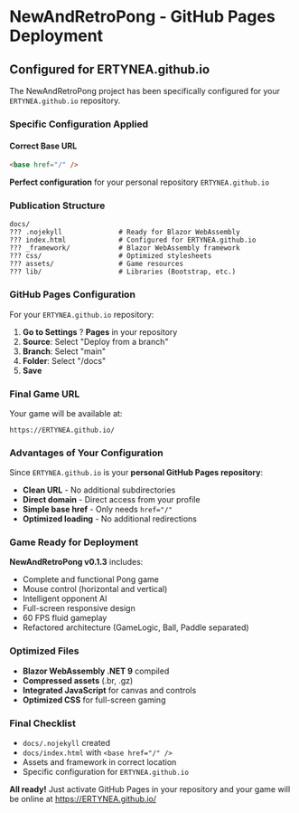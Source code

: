 # NewAndRetroPong - GitHub Pages Deployment

## Configured for ERTYNEA.github.io

The NewAndRetroPong project has been specifically configured for your `ERTYNEA.github.io` repository.

### Specific Configuration Applied

#### Correct Base URL
```html
<base href="/" />
```
**Perfect configuration** for your personal repository `ERTYNEA.github.io`

### Publication Structure

```
docs/
??? .nojekyll              # Ready for Blazor WebAssembly
??? index.html             # Configured for ERTYNEA.github.io
??? _framework/            # Blazor WebAssembly framework
??? css/                   # Optimized stylesheets
??? assets/                # Game resources
??? lib/                   # Libraries (Bootstrap, etc.)
```

### GitHub Pages Configuration

For your `ERTYNEA.github.io` repository:

1. **Go to Settings** ? **Pages** in your repository
2. **Source**: Select "Deploy from a branch"
3. **Branch**: Select "main" 
4. **Folder**: Select "/docs"
5. **Save**

### Final Game URL

Your game will be available at:
```
https://ERTYNEA.github.io/
```

### Advantages of Your Configuration

Since `ERTYNEA.github.io` is your **personal GitHub Pages repository**:
- **Clean URL** - No additional subdirectories
- **Direct domain** - Direct access from your profile
- **Simple base href** - Only needs `href="/"`
- **Optimized loading** - No additional redirections

### Game Ready for Deployment

**NewAndRetroPong v0.1.3** includes:
- Complete and functional Pong game
- Mouse control (horizontal and vertical)
- Intelligent opponent AI
- Full-screen responsive design
- 60 FPS fluid gameplay
- Refactored architecture (GameLogic, Ball, Paddle separated)

### Optimized Files

- **Blazor WebAssembly .NET 9** compiled
- **Compressed assets** (.br, .gz)
- **Integrated JavaScript** for canvas and controls
- **Optimized CSS** for full-screen gaming

### Final Checklist

- `docs/.nojekyll` created
- `docs/index.html` with `<base href="/" />`
- Assets and framework in correct location  
- Specific configuration for `ERTYNEA.github.io`

**All ready!** Just activate GitHub Pages in your repository and your game will be online at https://ERTYNEA.github.io/